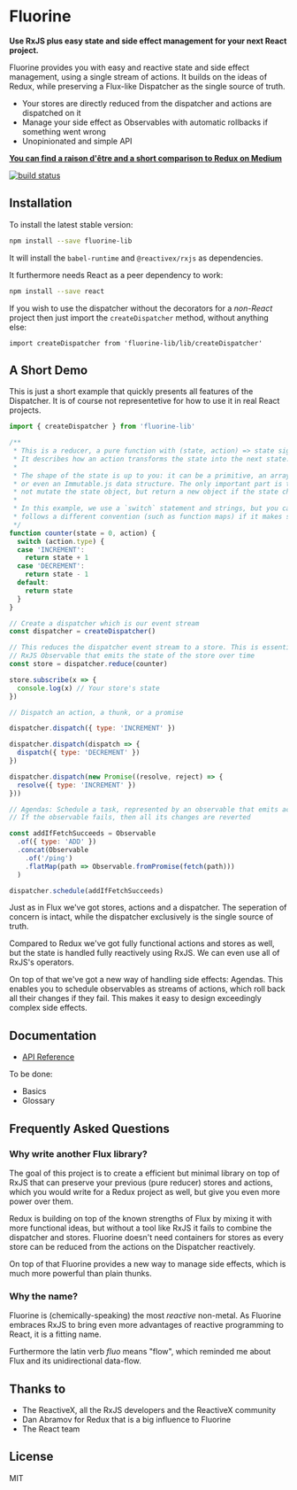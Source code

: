 # Fluorine

**Use RxJS plus easy state and side effect management for your next React project.**

Fluorine provides you with easy and reactive state and side effect management,
using a single stream of actions. It builds on the ideas of Redux, while preserving
a Flux-like Dispatcher as the single source of truth.

- Your stores are directly reduced from the dispatcher and actions are dispatched on it
- Manage your side effect as Observables with automatic rollbacks if something went wrong
- Unopinionated and simple API

[**You can find a raison d'être and a short comparison to Redux on Medium**](https://medium.com/@PhilPlckthun/fluorine-flux-beyond-redux-with-rxjs-79c80c7663b4)

[![build status](https://travis-ci.org/philpl/fluorine.svg)](https://travis-ci.org/philpl/fluorine)

## Installation

To install the latest stable version:

```sh
npm install --save fluorine-lib
```

It will install the `babel-runtime` and `@reactivex/rxjs` as dependencies.

It furthermore needs React as a peer dependency to work:

```sh
npm install --save react
```

If you wish to use the dispatcher without the decorators for a *non-React* project
then just import the `createDispatcher` method, without anything else:

```
import createDispatcher from 'fluorine-lib/lib/createDispatcher'
```

## A Short Demo

This is just a short example that quickly presents all features of the Dispatcher.
It is of course not representetive for how to use it in real React projects.

```js
import { createDispatcher } from 'fluorine-lib'

/**
 * This is a reducer, a pure function with (state, action) => state signature.
 * It describes how an action transforms the state into the next state.
 *
 * The shape of the state is up to you: it can be a primitive, an array, an object,
 * or even an Immutable.js data structure. The only important part is that you should
 * not mutate the state object, but return a new object if the state changes.
 *
 * In this example, we use a `switch` statement and strings, but you can use a helper that
 * follows a different convention (such as function maps) if it makes sense for your project.
 */
function counter(state = 0, action) {
  switch (action.type) {
  case 'INCREMENT':
    return state + 1
  case 'DECREMENT':
    return state - 1
  default:
    return state
  }
}

// Create a dispatcher which is our event stream
const dispatcher = createDispatcher()

// This reduces the dispatcher event stream to a store. This is essentially an
// RxJS Observable that emits the state of the store over time
const store = dispatcher.reduce(counter)

store.subscribe(x => {
  console.log(x) // Your store's state
})

// Dispatch an action, a thunk, or a promise

dispatcher.dispatch({ type: 'INCREMENT' })

dispatcher.dispatch(dispatch => {
  dispatch({ type: 'DECREMENT' })
})

dispatcher.dispatch(new Promise((resolve, reject) => {
  resolve({ type: 'INCREMENT' })
}))

// Agendas: Schedule a task, represented by an observable that emits actions
// If the observable fails, then all its changes are reverted

const addIfFetchSucceeds = Observable
  .of({ type: 'ADD' })
  .concat(Observable
    .of('/ping')
    .flatMap(path => Observable.fromPromise(fetch(path)))
  )

dispatcher.schedule(addIfFetchSucceeds)
```

Just as in Flux we've got stores, actions and a dispatcher. The seperation of
concern is intact, while the dispatcher exclusively is the single source of truth.

Compared to Redux we've got fully functional actions and stores as well, but the
state is handled fully reactively using RxJS. We can even use all of RxJS's
operators.

On top of that we've got a new way of handling side effects: Agendas. This enables
you to schedule observables as streams of actions, which roll back all their changes
if they fail. This makes it easy to design exceedingly complex side effects.

## Documentation

* [API Reference](docs/api/README.md)

To be done:

* Basics
* Glossary

## Frequently Asked Questions

### Why write another Flux library?

The goal of this project is to create a efficient but minimal library on top
of RxJS that can preserve your previous (pure reducer) stores and actions, which
you would write for a Redux project as well, but give you even more power over
them.

Redux is building on top of the known strengths of Flux by mixing it with more
functional ideas, but without a tool like RxJS it fails to combine the
dispatcher and stores. Fluorine doesn't need containers for stores as
every store can be reduced from the actions on the Dispatcher reactively.

On top of that Fluorine provides a new way to manage side effects, which is much
more powerful than plain thunks.

### Why the name?

Fluorine is (chemically-speaking) the most *reactive* non-metal. As Fluorine
embraces RxJS to bring even more advantages of reactive programming to React, it
is a fitting name.

Furthermore the latin verb *fluo* means "flow", which reminded me about Flux and
its unidirectional data-flow.

## Thanks to

* The ReactiveX, all the RxJS developers and the ReactiveX community
* Dan Abramov for Redux that is a big influence to Fluorine
* The React team

## License

MIT
